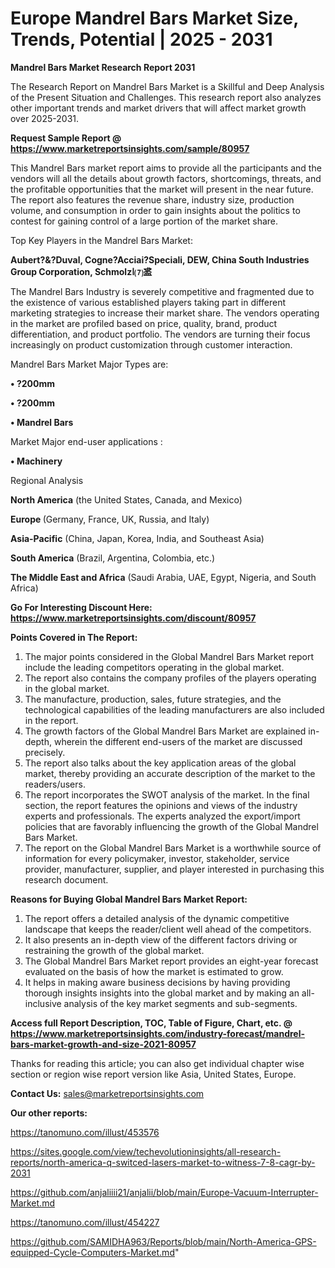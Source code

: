 # Europe Mandrel Bars Market Size, Trends, Potential | 2025 - 2031

<strong>Mandrel Bars Market Research Report 2031</strong>

The Research Report on Mandrel Bars Market is a Skillful and Deep Analysis of the Present Situation and Challenges. This research report also analyzes other important trends and market drivers that will affect market growth over 2025-2031.

<strong>Request Sample Report @ <a href=https://www.marketreportsinsights.com/sample/80957>https://www.marketreportsinsights.com/sample/80957</a></strong>

This Mandrel Bars market report aims to provide all the participants and the vendors will all the details about growth factors, shortcomings, threats, and the profitable opportunities that the market will present in the near future. The report also features the revenue share, industry size, production volume, and consumption in order to gain insights about the politics to contest for gaining control of a large portion of the market share.

Top Key Players in the Mandrel Bars Market:

<strong>Aubert?&?Duval, Cogne?Acciai?Speciali, DEW, China South Industries Group Corporation, Schmolzا⑺盚</strong>

The Mandrel Bars Industry is severely competitive and fragmented due to the existence of various established players taking part in different marketing strategies to increase their market share. The vendors operating in the market are profiled based on price, quality, brand, product differentiation, and product portfolio. The vendors are turning their focus increasingly on product customization through customer interaction.

Mandrel Bars Market Major Types are:

<strong>• ?200mm

• ?200mm

• Mandrel Bars</strong>

Market Major end-user applications :

<strong>• Machinery</strong>

Regional Analysis

</u><strong><b>North America</b></strong> (the United States, Canada, and Mexico)

<strong><b>Europe </b></strong>(Germany, France, UK, Russia, and Italy)

<strong><b>Asia-Pacific</b></strong> (China, Japan, Korea, India, and Southeast Asia)

<strong><b>South America</b></strong> (Brazil, Argentina, Colombia, etc.)

<strong><b>The Middle East and Africa</b></strong> (Saudi Arabia, UAE, Egypt, Nigeria, and South Africa)

<strong>Go For Interesting Discount Here: <a href=https://www.marketreportsinsights.com/discount/80957>https://www.marketreportsinsights.com/discount/80957</a></strong>

<strong>Points Covered in The Report:</strong>
<ol>
  <li>The major points considered in the Global Mandrel Bars Market report include the leading competitors operating in the global market.</li>
  <li>The report also contains the company profiles of the players operating in the global market.</li>
  <li>The manufacture, production, sales, future strategies, and the technological capabilities of the leading manufacturers are also included in the report.</li>
  <li>The growth factors of the Global Mandrel Bars Market are explained in-depth, wherein the different end-users of the market are discussed precisely.</li>
  <li>The report also talks about the key application areas of the global market, thereby providing an accurate description of the market to the readers/users.</li>
  <li>The report incorporates the SWOT analysis of the market. In the final section, the report features the opinions and views of the industry experts and professionals. The experts analyzed the export/import policies that are favorably influencing the growth of the Global Mandrel Bars Market.</li>
  <li>The report on the Global Mandrel Bars Market is a worthwhile source of information for every policymaker, investor, stakeholder, service provider, manufacturer, supplier, and player interested in purchasing this research document.</li>
</ol>
<strong>Reasons for Buying Global Mandrel Bars Market Report:</strong>

<ol>
  <li>The report offers a detailed analysis of the dynamic competitive landscape that keeps the reader/client well ahead of the competitors.</li>
  <li>It also presents an in-depth view of the different factors driving or restraining the growth of the global market.</li>
  <li>The Global Mandrel Bars Market report provides an eight-year forecast evaluated on the basis of how the market is estimated to grow.</li>
  <li>It helps in making aware business decisions by having providing thorough insights insights into the global market and by making an all-inclusive analysis of the key market segments and sub-segments.</li>
</ol>
<strong>Access full Report Description, TOC, Table of Figure, Chart, etc. @ <a href=https://www.marketreportsinsights.com/industry-forecast/mandrel-bars-market-growth-and-size-2021-80957>https://www.marketreportsinsights.com/industry-forecast/mandrel-bars-market-growth-and-size-2021-80957</a></strong>


Thanks for reading this article; you can also get individual chapter wise section or region wise report version like Asia, United States, Europe.

<strong>Contact Us:</strong>
sales@marketreportsinsights.com

<strong>Our other reports:</strong>

<a href=https://tanomuno.com/illust/453576>https://tanomuno.com/illust/453576</a>

<a href=https://sites.google.com/view/techevolutioninsights/all-research-reports/north-america-q-switced-lasers-market-to-witness-7-8-cagr-by-2031>https://sites.google.com/view/techevolutioninsights/all-research-reports/north-america-q-switced-lasers-market-to-witness-7-8-cagr-by-2031</a>

<a href=https://github.com/anjaliiii21/anjalii/blob/main/Europe-Vacuum-Interrupter-Market.md>https://github.com/anjaliiii21/anjalii/blob/main/Europe-Vacuum-Interrupter-Market.md</a>

<a href=https://tanomuno.com/illust/454227>https://tanomuno.com/illust/454227</a>

<a href=https://github.com/SAMIDHA963/Reports/blob/main/North-America-GPS-equipped-Cycle-Computers-Market.md>https://github.com/SAMIDHA963/Reports/blob/main/North-America-GPS-equipped-Cycle-Computers-Market.md</a>"
